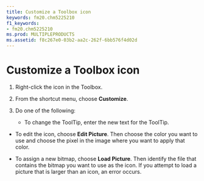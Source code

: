 ```yaml
---
title: Customize a Toolbox icon
keywords: fm20.chm5225210
f1_keywords:
- fm20.chm5225210
ms.prod: MULTIPLEPRODUCTS
ms.assetid: f8c267e0-03b2-aa2c-262f-6bb576f4d02d
---
```



# Customize a Toolbox icon




1. Right-click the icon in the Toolbox.
    
2. From the shortcut menu, choose  **Customize**.
    
3. Do one of the following:
    
    
    
      - To change the ToolTip, enter the new text for the ToolTip.
    
  - To edit the icon, choose  **Edit Picture**. Then choose the color you want to use and choose the pixel in the image where you want to apply that color.
    
  - To assign a new bitmap, choose  **Load Picture**. Then identify the file that contains the bitmap you want to use as the icon. If you attempt to load a picture that is larger than an icon, an error occurs.
    

    
    




